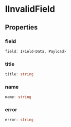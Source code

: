 # IInvalidField

## Properties

### field

```ts
field: IField<Data, Payload>
```

### title

```ts
title: string
```

### name

```ts
name: string
```

### error

```ts
error: string
```
